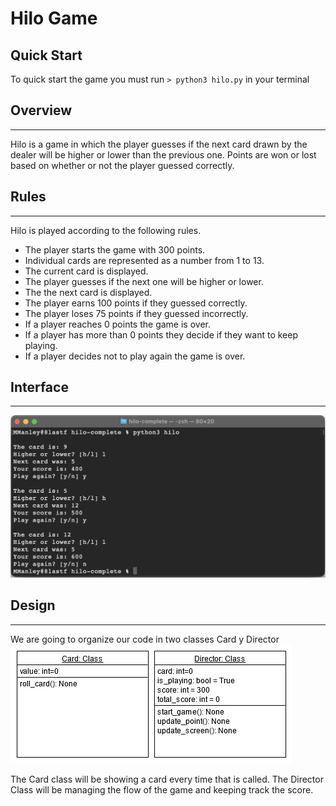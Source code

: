 # Hilo Game

## Quick Start

To quick start the game you must run `> python3 hilo.py` in your terminal

## Overview
---
Hilo is a game in which the player guesses if the next card drawn by the dealer will be higher or lower than the previous one. Points are won or lost based on whether or not the player guessed correctly.

## Rules
---
 Hilo is played according to the following rules.

   - The player starts the game with 300 points.
   - Individual cards are represented as a number from 1 to 13.
   - The current card is displayed.
   - The player guesses if the next one will be higher or lower.
   - The the next card is displayed.
   - The player earns 100 points if they guessed correctly.
   - The player loses 75 points if they guessed incorrectly.
   - If a player reaches 0 points the game is over.
   - If a player has more than 0 points they decide if they want to keep playing.
   - If a player decides not to play again the game is over.

## Interface
---
![Interface of the Game](./img/hilo-screenshot.png)

## Design
---
We are going to organize our code in two classes Card y Director
![Class Design](./design/design.png)

The Card class will be showing a card every time that is called.
The Director Class will be managing the flow of the game and keeping track the score.

